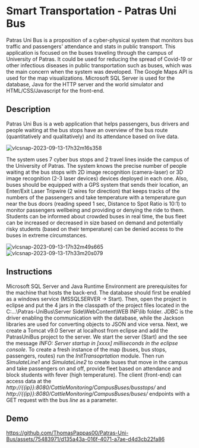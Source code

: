 # Smart Transportation - Patras Uni Bus
Patras Uni Bus is a proposition of a cyber-physical system that monitors bus traffic and passengers' attendance and stats in public transport. This application is focused on the buses traveling through the campus of University of Patras. It could be used for reducing the spread of Covid-19 or other infectious diseases in public transportation such as buses, which was the main concern when the system was developed. The Google Maps API is used for the map visualizations. Microsoft SQL Server is used for the database, Java for the HTTP server and the world simulator and HTML/CSS/Javascript for the front-end.

## Description
Patras Uni Bus is a web application that helps passengers, bus drivers and people waiting at the bus stops have an overview of the bus route (quantitatively and qualitatively) and its attendance based on live data. 

![vlcsnap-2023-09-13-17h32m16s358](https://github.com/ThomasPappas00/Patras-Uni-Bus/assets/75483971/6dc71a19-1f75-4581-a23a-99f48f5232f6)

The system uses 7 cyber bus stops and 2 travel lines inside the campus of the University of Patras. The system knows the precise number of people waiting at the bus stops with 2D image recognition (camera-laser) or 3D image recognition (2-3 laser devices) devices deployed in each one. Also, buses should be equipped with a GPS system that sends their location, an Enter/Exit Laser Tripwire (2 wires for direction) that keeps tracks of the numbers of the passengers and take temperature with a temperature gun near the bus doors (reading speed 1 sec, Distance to Spot Ratio is 10:1) to monitor passengers wellbeing and providing or denying the ride to them. Students can be informed about crowded buses in real time, the bus fleet can be increased or decreased in size based on demand and potentially risky students (based on their temperature) can be denied access to the buses in extreme circumstances.

![vlcsnap-2023-09-13-17h32m49s665](https://github.com/ThomasPappas00/Patras-Uni-Bus/assets/75483971/30fe4669-b4ee-49dc-95f9-cb59d512a2d1)
![vlcsnap-2023-09-13-17h33m20s079](https://github.com/ThomasPappas00/Patras-Uni-Bus/assets/75483971/6299cbe1-0f05-4dc6-af97-62ab7c77e932)

## Instructions
Microsoft SQL Server and Java Runtime Environment are prerequisites for the machine that hosts the back-end. The database should first be enabled as a windows service (MSSQLSERVER → Start). Then, open the project in eclipse and put the 4 jars in the classpath of the project files located in the C:...\Patras-UniBus\Server Side\WebContent\WEB INF\lib folder. JDBC is the driver enabling the communication with the database, while the Jackson libraries are used for converting objects to JSON and vice versa. Next, we create a Tomcat v9.0 Server at localhost from eclipse and add the PatrasUniBus project to the server. We start the server (Start) and the see the message _INFO: Server startup in [xxxx] milliseconds in the eclipse console_. To create a fresh instance of the map (buses, bus stops, passengers, routes) run the _InitTransoprtation_ module. Then run _SimulateLine1_ and _SimulateLine2_ to create buses that move in the campus and take passengers on and off, provide fleet based on attendance and block students with fever (high temperature). The client (front-end) can access data at the _http://{{ip}}:8080/CattleMonitoring/CampusBuses/busstops/_ and _http://{{ip}}:8080/CattleMonitoring/CampusBuses/buses/_ endpoints with a GET request with the bus _line_ as a parameter.

## Demo
https://github.com/ThomasPappas00/Patras-Uni-Bus/assets/75483971/d135a43a-016f-4071-a7ae-d4d3cb22fa86

